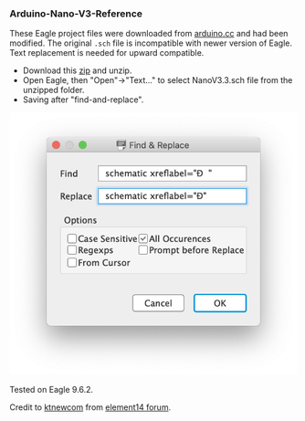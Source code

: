 ### Arduino-Nano-V3-Reference

These Eagle project files were downloaded from [arduino.cc](https://arduino.cc) and had been modified. The original ```.sch``` file is incompatible with newer version of Eagle. Text replacement is needed for upward compatible.

- Download this [zip](https://content.arduino.cc/assets/Nano-reference.zip) and unzip.
- Open Eagle, then "Open"->"Text..." to select NanoV3.3.sch file from the unzipped folder.
- Saving after "find-and-replace".

![Screenshot](screenshot.png)

Tested on Eagle 9.6.2.

Credit to [ktnewcom](https://community.element14.com/members/ktnewcom) from [element14 forum](https://community.element14.com/products/devtools/technicallibrary/w/documents/14215/arduino-nano-3-0-reference-design-eagle-files).